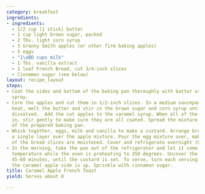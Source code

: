 ```yaml
---
category: breakfast
ingredients:
- ingredients:
  - 1/2 cup (1 stick) butter
  - 1 cup light brown sugar, packed
  - 2 Tbs. light corn syrup
  - 3 Granny Smith apples (or other firm baking apples)
  - 5 eggs
  - "1\xBD cups milk"
  - 1 Tbs. vanilla extract
  - 1 loaf French Bread, cut 3/4-inch slices
  - Cinnamon sugar (see below)
layout: recipe_layout
steps:
- Coat the sides and bottom of the baking pan thoroughly with butter or non-stick
  spray.
- Core the apples and cut them in 1/2-inch slices. In a medium saucepan over medium-low
  heat, melt the butter and stir in the brown sugar and corn syrup until it is well
  dissolved.  Add the cut apples to the caramel syrup. When all of the apples are
  in, stir gently to make sure they are all coated. Spread the mixture in the bottom
  of the prepared baking pan.
- Whisk together, eggs, milk and vanilla to make a custard. Arrange bread slices in
  a single layer over the apple mixture. Pour the egg mixture over, making sure all
  of the bread slices are moistened. Cover and refrigerate overnight (8-10 hours).
- In the morning, take the pan out of the refrigerator and let it come closer to room
  temperature while the oven is preheating to 350 degrees. Uncover the pan and bake
  45-60 minutes, until the custard is set. To serve, turn each serving over so that
  the caramel apple side is up. Sprinkle with cinnamon sugar.
title: Caramel Apple French Toast
yield: Serves about 8

---
```

